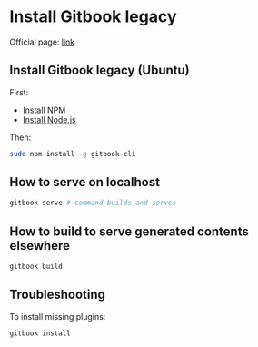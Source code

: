 # Install Gitbook legacy

Official page: [link](https://github.com/GitbookIO/gitbook)

## Install Gitbook legacy (Ubuntu)

First:
- [Install NPM](install-npm.md)
- [Install Node.js](install-node.md)

Then:
```bash
sudo npm install -g gitbook-cli
```

## How to serve on localhost
```bash
gitbook serve # command builds and serves
```

## How to build to serve generated contents elsewhere
```bash
gitbook build
```

## Troubleshooting
To install missing plugins:
```bash
gitbook install
```
